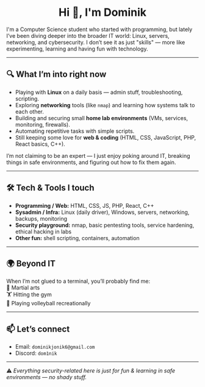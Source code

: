 <h1 align="center">Hi 👋, I'm Dominik</h1>

I'm a Computer Science student who started with programming, but lately I’ve been diving deeper into the broader IT world: Linux, servers, networking, and cybersecurity. I don’t see it as just "skills" — more like experimenting, learning and having fun with technology.

---

## 🔍 What I’m into right now
- Playing with **Linux** on a daily basis — admin stuff, troubleshooting, scripting.  
- Exploring **networking** tools (like `nmap`) and learning how systems talk to each other.  
- Building and securing small **home lab environments** (VMs, services, monitoring, firewalls).  
- Automating repetitive tasks with simple scripts.  
- Still keeping some love for **web & coding** (HTML, CSS, JavaScript, PHP, React basics, C++).  

I’m not claiming to be an expert — I just enjoy poking around IT, breaking things in safe environments, and figuring out how to fix them again.  

---

## 🛠 Tech & Tools I touch
- **Programming / Web:** HTML, CSS, JS, PHP, React, C++  
- **Sysadmin / Infra:** Linux (daily driver), Windows, servers, networking, backups, monitoring  
- **Security playground:** nmap, basic pentesting tools, service hardening, ethical hacking in labs  
- **Other fun:** shell scripting, containers, automation  

---

## 🌍 Beyond IT
When I’m not glued to a terminal, you’ll probably find me:  
🥊 Martial arts  
🏋️ Hitting the gym  
🏐 Playing volleyball recreationally  

---

## 📫 Let’s connect
- Email: `dominikjonik6@gmail.com`  
- Discord: `dom1nik`  

---

⚠️ *Everything security-related here is just for fun & learning in safe environments — no shady stuff.*
